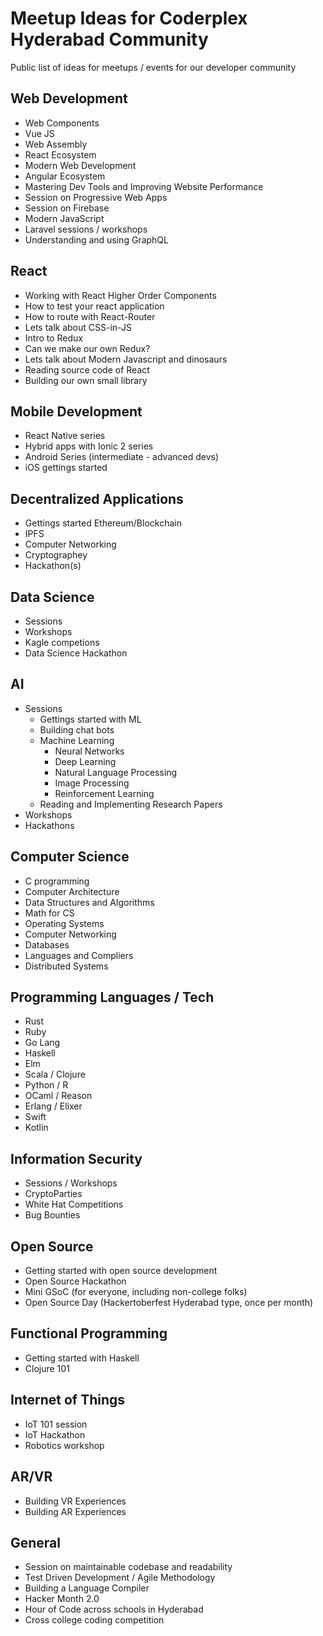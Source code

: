 # Meetup Ideas for Coderplex Hyderabad Community 

Public list of ideas for meetups / events for our developer community

## Web Development
- Web Components
- Vue JS
- Web Assembly
- React Ecosystem
- Modern Web Development
- Angular Ecosystem
- Mastering Dev Tools and Improving Website Performance
- Session on Progressive Web Apps
- Session on Firebase
- Modern JavaScript
- Laravel sessions / workshops
- Understanding and using GraphQL

## React 
- Working with React Higher Order Components
- How to test your react application
- How to route with React-Router
- Lets talk about CSS-in-JS
- Intro to Redux
- Can we make our own Redux?
- Lets talk about Modern Javascript and dinosaurs
- Reading source code of React
- Building our own small library


## Mobile Development
- React Native series
- Hybrid apps with Ionic 2 series
- Android Series (intermediate - advanced devs)
- iOS gettings started

## Decentralized Applications
- Gettings started Ethereum/Blockchain
- IPFS
- Computer Networking
- Cryptographey
- Hackathon(s)

## Data Science 
- Sessions
- Workshops 
- Kagle competions
- Data Science Hackathon

## AI 
- Sessions 
	- Gettings started with ML
	- Building chat bots
	- Machine Learning 
	    - Neural Networks
	    - Deep Learning
	    - Natural Language Processing 
	    - Image Processing
	    - Reinforcement Learning
	- Reading and Implementing Research Papers
- Workshops
- Hackathons

## Computer Science 
- C programming
- Computer Architecture
- Data Structures and Algorithms
- Math for CS
- Operating Systems
- Computer Networking
- Databases
- Languages and Compliers 
- Distributed Systems

## Programming Languages / Tech
- Rust
- Ruby
- Go Lang
- Haskell
- Elm
- Scala / Clojure
- Python / R
- OCaml / Reason
- Erlang / Elixer
- Swift
- Kotlin

## Information Security
- Sessions / Workshops
- CryptoParties
- White Hat Competitions
- Bug Bounties

## Open Source
- Getting started with open source development 
- Open Source Hackathon 
- Mini GSoC (for everyone, including non-college folks)
- Open Source Day (Hackertoberfest Hyderabad type, once per month)

## Functional Programming 
- Getting started with Haskell
- Clojure 101
 
## Internet of Things
- IoT 101 session
- IoT Hackathon
- Robotics workshop

## AR/VR
- Building VR Experiences 
- Building AR Experiences 

## General
- Session on maintainable codebase and readability 
- Test Driven Development / Agile Methodology
- Building a Language Compiler
- Hacker Month 2.0
- Hour of Code across schools in Hyderabad
- Cross college coding competition 
